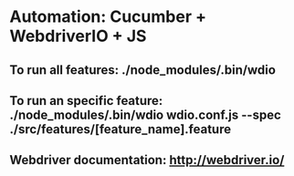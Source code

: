 Automation: Cucumber + WebdriverIO + JS
========================================

## To run all features: ./node_modules/.bin/wdio
## To run an specific feature: ./node_modules/.bin/wdio wdio.conf.js --spec ./src/features/[feature_name].feature

## Webdriver documentation: http://webdriver.io/

